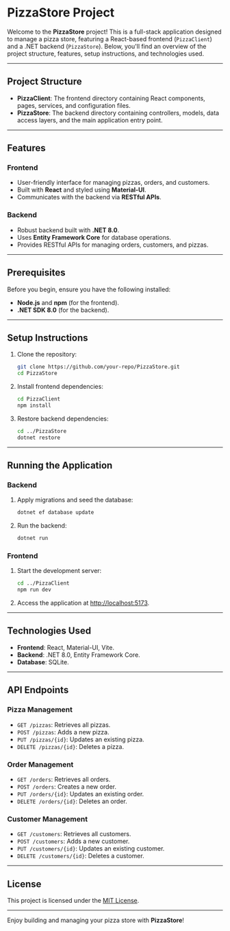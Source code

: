 # PizzaStore Project

Welcome to the **PizzaStore** project! This is a full-stack application designed to manage a pizza store, featuring a React-based frontend (`PizzaClient`) and a .NET backend (`PizzaStore`). Below, you'll find an overview of the project structure, features, setup instructions, and technologies used.

---

## Project Structure

-   **PizzaClient**: The frontend directory containing React components, pages, services, and configuration files.
-   **PizzaStore**: The backend directory containing controllers, models, data access layers, and the main application entry point.

---

## Features

### Frontend

-   User-friendly interface for managing pizzas, orders, and customers.
-   Built with **React** and styled using **Material-UI**.
-   Communicates with the backend via **RESTful APIs**.

### Backend

-   Robust backend built with **.NET 8.0**.
-   Uses **Entity Framework Core** for database operations.
-   Provides RESTful APIs for managing orders, customers, and pizzas.

---

## Prerequisites

Before you begin, ensure you have the following installed:

-   **Node.js** and **npm** (for the frontend).
-   **.NET SDK 8.0** (for the backend).

---

## Setup Instructions

1. Clone the repository:

    ```bash
    git clone https://github.com/your-repo/PizzaStore.git
    cd PizzaStore
    ```

2. Install frontend dependencies:

    ```bash
    cd PizzaClient
    npm install
    ```

3. Restore backend dependencies:
    ```bash
    cd ../PizzaStore
    dotnet restore
    ```

---

## Running the Application

### Backend

1. Apply migrations and seed the database:
    ```bash
    dotnet ef database update
    ```
2. Run the backend:
    ```bash
    dotnet run
    ```

### Frontend

1. Start the development server:
    ```bash
    cd ../PizzaClient
    npm run dev
    ```
2. Access the application at [http://localhost:5173](http://localhost:5173).

---

## Technologies Used

-   **Frontend**: React, Material-UI, Vite.
-   **Backend**: .NET 8.0, Entity Framework Core.
-   **Database**: SQLite.

---

## API Endpoints

### Pizza Management

-   `GET /pizzas`: Retrieves all pizzas.
-   `POST /pizzas`: Adds a new pizza.
-   `PUT /pizzas/{id}`: Updates an existing pizza.
-   `DELETE /pizzas/{id}`: Deletes a pizza.

### Order Management

-   `GET /orders`: Retrieves all orders.
-   `POST /orders`: Creates a new order.
-   `PUT /orders/{id}`: Updates an existing order.
-   `DELETE /orders/{id}`: Deletes an order.

### Customer Management

-   `GET /customers`: Retrieves all customers.
-   `POST /customers`: Adds a new customer.
-   `PUT /customers/{id}`: Updates an existing customer.
-   `DELETE /customers/{id}`: Deletes a customer.

---

## License

This project is licensed under the [MIT License](LICENSE).

---

Enjoy building and managing your pizza store with **PizzaStore**!
